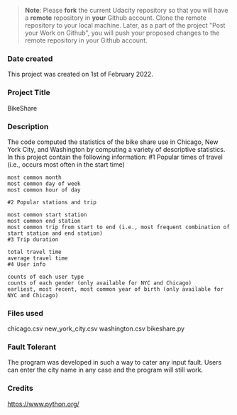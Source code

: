 >**Note**: Please **fork** the current Udacity repository so that you will have a **remote** repository in **your** Github account. Clone the remote repository to your local machine. Later, as a part of the project "Post your Work on Github", you will push your proposed changes to the remote repository in your Github account.

### Date created
This project was created on 1st of February 2022.

### Project Title
BikeShare

### Description
The code computed the statistics of the bike share use in Chicago, New York City, and Washington by computing a variety of descriptive statistics. In this project contain the following information:
    #1 Popular times of travel (i.e., occurs most often in the start time)

    most common month
    most common day of week
    most common hour of day

    #2 Popular stations and trip

    most common start station
    most common end station
    most common trip from start to end (i.e., most frequent combination of start station and end station)
    #3 Trip duration

    total travel time
    average travel time
    #4 User info

    counts of each user type
    counts of each gender (only available for NYC and Chicago)
    earliest, most recent, most common year of birth (only available for NYC and Chicago)

### Files used
chicago.csv
new_york_city.csv
washington.csv
bikeshare.py

### Fault Tolerant
  The program was developed in such a way to cater any input fault. Users can enter the
  city name in any case and the program will still work.


### Credits
https://www.python.org/
